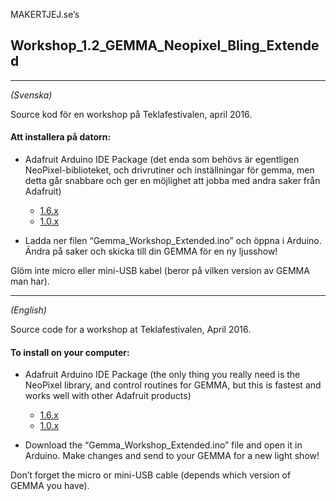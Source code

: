 MAKERTJEJ.se’s 
## Workshop_1.2_GEMMA_Neopixel_Bling_Extended
***
*(Svenska)*

Source kod för en workshop på Teklafestivalen, april 2016.

#### Att installera på datorn:

* Adafruit Arduino IDE Package (det enda som behövs är egentligen NeoPixel-biblioteket, och drivrutiner och inställningar för gemma, men detta går snabbare och ger en möjlighet att jobba med andra saker från Adafruit)
  * [1.6.x](https://learn.adafruit.com/adafruit-arduino-ide-setup/arduino-1-dot-6-x-ide)
  * [1.0.x](https://learn.adafruit.com/adafruit-arduino-ide-setup/arduino-1-dot-0-x-ide)

* Ladda ner filen “Gemma_Workshop_Extended.ino” och öppna i Arduino. Ändra på saker och skicka till din GEMMA för en ny ljusshow!

Glöm inte micro eller mini-USB kabel (beror på vilken version av GEMMA man har).

***

*(English)*

Source code for a workshop at Teklafestivalen, April 2016.

#### To install on your computer:

* Adafruit Arduino IDE Package (the only thing you really need is the NeoPixel library,  and control routines for GEMMA, but this is fastest and works well with other Adafruit products)
  * [1.6.x](https://learn.adafruit.com/adafruit-arduino-ide-setup/arduino-1-dot-6-x-ide)
  * [1.0.x](https://learn.adafruit.com/adafruit-arduino-ide-setup/arduino-1-dot-0-x-ide)

* Download the “Gemma_Workshop_Extended.ino” file and open it in Arduino. Make changes and send to your GEMMA for a new light show!

Don’t forget the micro or mini-USB cable (depends which version of GEMMA you have).
